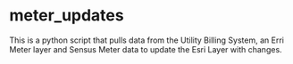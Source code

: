 # meter_updates
This is a python script that pulls data from the Utility Billing System, an Erri Meter layer and Sensus Meter data to update the Esri Layer with changes.
